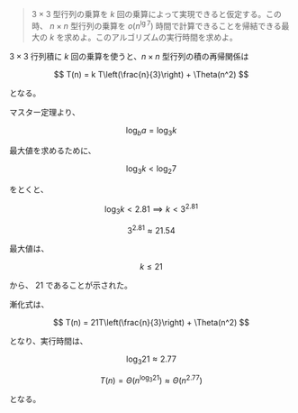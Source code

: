 <!--
<script type="text/javascript" async
  src="https://cdnjs.cloudflare.com/ajax/libs/mathjax/2.7.7/MathJax.js?config=TeX-MML-AM_CHTML">
</script>
-->
> $3\times 3$ 型行列の乗算を $k$ 回の乗算によって実現できると仮定する。この時、 $n\times n$ 型行列の乗算を $o(n^{\lg 7})$ 時間で計算できることを帰結できる最大の $k$ を求めよ。このアルゴリズムの実行時間を求めよ。


$3 \times 3$ 行列積に $k$ 回の乗算を使うと、$n \times n$ 型行列の積の再帰関係は

$$
T(n) = k T\left(\frac{n}{3}\right) + \Theta(n^2)
$$

となる。

マスター定理より、

$$
\log_b a = \log_3 k
$$

最大値を求めるために、

$$
\log_3 k < \log_2 7
$$

をとくと、

$$
\log_3 k < 2.81 \implies k < 3^{2.81}
$$

$$
3^{2.81} \approx 21.54
$$

最大値は、

$$
k \leq 21
$$

から、 $21$ であることが示された。

漸化式は、

$$
T(n) = 21T\left(\frac{n}{3}\right) + \Theta(n^2)
$$

となり、実行時間は、

$$
\log_3 21 \approx 2.77
$$

$$
T(n) = \Theta\left(n^{\log_3 21}\right) \approx \Theta(n^{2.77})
$$

となる。
